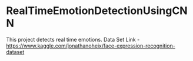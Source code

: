 # RealTimeEmotionDetectionUsingCNN
This project detects real time emotions.
Data Set Link -  https://www.kaggle.com/jonathanoheix/face-expression-recognition-dataset
